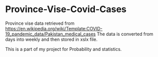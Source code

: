 # Province-Vise-Covid-Cases
Province vise data retrieved from https://en.wikipedia.org/wiki/Template:COVID-19_pandemic_data/Pakistan_medical_cases
The data is converted from days into weekly and then stored in xslx file.

This is a part of my project for Probability and statistics.
